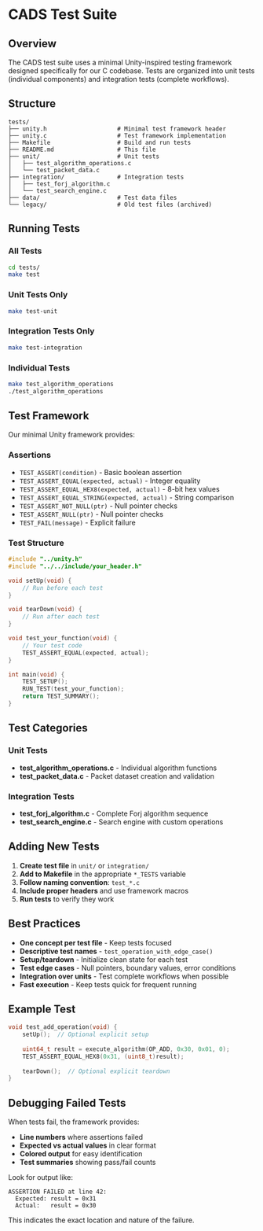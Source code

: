 # CADS Test Suite

## Overview

The CADS test suite uses a minimal Unity-inspired testing framework designed specifically for our C codebase. Tests are organized into unit tests (individual components) and integration tests (complete workflows).

## Structure

```
tests/
├── unity.h                    # Minimal test framework header
├── unity.c                    # Test framework implementation
├── Makefile                   # Build and run tests
├── README.md                  # This file
├── unit/                      # Unit tests
│   ├── test_algorithm_operations.c
│   └── test_packet_data.c
├── integration/               # Integration tests
│   ├── test_forj_algorithm.c
│   └── test_search_engine.c
├── data/                      # Test data files
└── legacy/                    # Old test files (archived)
```

## Running Tests

### All Tests
```bash
cd tests/
make test
```

### Unit Tests Only
```bash
make test-unit
```

### Integration Tests Only
```bash
make test-integration
```

### Individual Tests
```bash
make test_algorithm_operations
./test_algorithm_operations
```

## Test Framework

Our minimal Unity framework provides:

### Assertions
- `TEST_ASSERT(condition)` - Basic boolean assertion
- `TEST_ASSERT_EQUAL(expected, actual)` - Integer equality
- `TEST_ASSERT_EQUAL_HEX8(expected, actual)` - 8-bit hex values
- `TEST_ASSERT_EQUAL_STRING(expected, actual)` - String comparison
- `TEST_ASSERT_NOT_NULL(ptr)` - Null pointer checks
- `TEST_ASSERT_NULL(ptr)` - Null pointer checks
- `TEST_FAIL(message)` - Explicit failure

### Test Structure
```c
#include "../unity.h"
#include "../../include/your_header.h"

void setUp(void) {
    // Run before each test
}

void tearDown(void) {
    // Run after each test
}

void test_your_function(void) {
    // Your test code
    TEST_ASSERT_EQUAL(expected, actual);
}

int main(void) {
    TEST_SETUP();
    RUN_TEST(test_your_function);
    return TEST_SUMMARY();
}
```

## Test Categories

### Unit Tests
- **test_algorithm_operations.c** - Individual algorithm functions
- **test_packet_data.c** - Packet dataset creation and validation

### Integration Tests
- **test_forj_algorithm.c** - Complete Forj algorithm sequence
- **test_search_engine.c** - Search engine with custom operations

## Adding New Tests

1. **Create test file** in `unit/` or `integration/`
2. **Add to Makefile** in the appropriate `*_TESTS` variable
3. **Follow naming convention**: `test_*.c`
4. **Include proper headers** and use framework macros
5. **Run tests** to verify they work

## Best Practices

- **One concept per test file** - Keep tests focused
- **Descriptive test names** - `test_operation_with_edge_case()`
- **Setup/teardown** - Initialize clean state for each test
- **Test edge cases** - Null pointers, boundary values, error conditions
- **Integration over units** - Test complete workflows when possible
- **Fast execution** - Keep tests quick for frequent running

## Example Test

```c
void test_add_operation(void) {
    setUp();  // Optional explicit setup
    
    uint64_t result = execute_algorithm(OP_ADD, 0x30, 0x01, 0);
    TEST_ASSERT_EQUAL_HEX8(0x31, (uint8_t)result);
    
    tearDown();  // Optional explicit teardown
}
```

## Debugging Failed Tests

When tests fail, the framework provides:
- **Line numbers** where assertions failed
- **Expected vs actual values** in clear format
- **Colored output** for easy identification
- **Test summaries** showing pass/fail counts

Look for output like:
```
ASSERTION FAILED at line 42:
  Expected: result = 0x31
  Actual:   result = 0x30
```

This indicates the exact location and nature of the failure.
